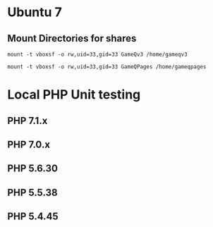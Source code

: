 # Ubuntu 7

## Mount Directories for shares
`mount -t vboxsf -o rw,uid=33,gid=33 GameQv3 /home/gameqv3`

`mount -t vboxsf -o rw,uid=33,gid=33 GameQPages /home/gameqpages`

# Local PHP Unit testing
## PHP 7.1.x
## PHP 7.0.x
## PHP 5.6.30
## PHP 5.5.38
## PHP 5.4.45